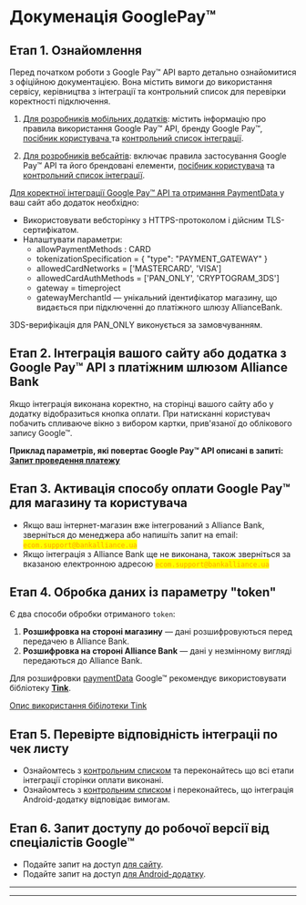 # Докуменація GooglePay™

## Етап 1. **Ознайомлення**

Перед початком роботи з Google Pay™ API варто детально ознайомитися з офіційною документацією. Вона містить вимоги до використання сервісу, керівництва з інтеграції та контрольний список для перевірки коректності підключення.

1.  [Для розробників мобільних додатків](https://developers.google.com/pay/api/android/overview): містить інформацію про правила використання Google Pay™ API, бренду Google Pay™, [посібник користувача ](https://developers.google.com/pay/api/android/guides/brand-guidelines?hl=ru)та [контрольний список інтеграції](https://developers.google.com/pay/api/android/guides/test-and-deploy/integration-checklist?hl=ru).


2. [Для розробників вебсайтів](https://developers.google.com/pay/api/web/overview?authuser=0): включає правила застосування Google Pay™ API та його брендовані елементи, [посібник користувача](https://developers.google.com/pay/api/web/guides/brand-guidelines?hl=ru) та [контрольний список інтеграції](https://developers.google.com/pay/api/web/guides/test-and-deploy/integration-checklist?hl=ru).

[Для коректної інтеграції Google Pay™  API та отримання PaymentData ](https://developers.google.com/pay/api/web/guides/tutorial?authuser=0\&hl=ru)у ваш сайт або додаток необхідно:

* Використовувати вебсторінку з HTTPS-протоколом і дійсним TLS-сертифікатом.
* Налаштувати параметри:
  * allowPaymentMethods : CARD
  * tokenizationSpecification = { "type": "PAYMENT\_GATEWAY" }
  * allowedCardNetworks = \['MASTERCARD', 'VISA']
  * allowedCardAuthMethods = \['PAN\_ONLY', 'CRYPTOGRAM\_3DS']
  * gateway = timeproject
  * gatewayMerchantId — унікальний ідентифікатор магазину, що видається при підключенні до платіжного шлюзу AllianceBank.

3DS-верифікація для PAN\_ONLY виконується за замовчуванням.

## Етап 2. **Інтеграція вашого сайту або додатка з** Google Pay™ API **з платіжним шлюзом Alliance Bank**

Якщо інтеграція виконана коректно, на сторінці вашого сайту або у додатку відобразиться кнопка оплати. При натисканні користувач побачить спливаюче вікно з вибором картки, прив'язаної до облікового запису Google™.

**Приклад параметрів, які повертає Google Pay™ API описані в запиті:** [**Запит проведення платежу** ](https://app.gitbook.com/o/zBSkiJ3Oy2kvtv30JbMh/s/djW26z83WQoOq0ZjunWw/~/changes/129/platizhni-metodi-h2h/googlepay-encrypted/zapit-provedennya-platezhu)

## Етап 3. Активація способу оплати Google Pay™ для магазину та користувача&#x20;

* Якщо ваш інтернет-магазин вже інтегрований з Alliance Bank, зверніться до менеджера або напишіть запит на email: <mark style="color:orange;">`ecom.support@bankalliance.ua`</mark>
* Якщо інтеграція з Alliance Bank ще не виконана, також зверніться за вказаною електронною адресою <mark style="color:orange;">`ecom.support@bankalliance.ua`</mark>

## Етап 4. Обробка даних із параметру **"token"**

Є два способи обробки отриманого `token`:

1. **Розшифровка на стороні магазину** — дані розшифровуються перед передачею в Alliance Bank.
2. **Розшифровка на стороні Alliance Bank** — дані у незмінному вигляді передаються до Alliance Bank.

Для розшифровки [paymentData](https://developers.google.com/pay/api/web/guides/tutorial) Google™ рекомендує використовувати бібліотеку [**Tink**](https://github.com/google/tink).

[Опис використання бібілотеки Tink](https://developers.google.com/pay/api/processors/guides/implementation/using-tink)

## Етап 5. Перевірте відповідність інтеграціі по чек листу

* Ознайомтесь з [контрольним списком](https://developers.google.com/pay/api/web/guides/test-and-deploy/integration-checklist) та переконайтесь що всі етапи інтеграції сторінки оплати виконані.
* Ознайомтесь з [контрольним списком](https://developers.google.com/pay/api/web/guides/test-and-deploy/integration-checklist) і переконайтесь, що інтеграція Android-додатку відповідає вимогам.

## Етап 6. Запит доступу до робочої версії від спеціалістів Googl&#x65;**™**

* Подайте запит на доступ [для сайту](https://developers.google.com/pay/api/web/guides/test-and-deploy/request-prod-access?hl=ru).
* Подайте запит на доступ [для Android-додатку](https://developers.google.com/pay/api/android/guides/test-and-deploy/request-prod-access?hl=ru).

***

***

